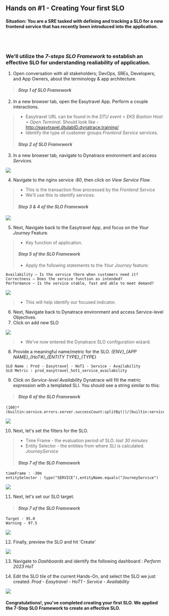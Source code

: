 ## Hands on #1 - Creating Your first SLO

#### Situation: You are a SRE tasked with defining and tracking a SLO for a new frontend service that has recently been introduced into the application.
<br/><br/>

### We'll utilize the *7-steps SLO Framework* to establish an effective SLO for understanding realiability of application.

1. Open conversation with all stakeholders; DevOps, SREs, Developers, and App Owners, about the terminology & app architecture. 
> #### *Step 1 of SLO Framework*

2. In a new browser tab, open the Easytravel App. Perform a couple interactions.
> - Easytravel URL can be found in the *DTU event > EKS Bastion Host > Open Terminal*. Should look like - http://easytravel.dtulabID.dynatrace.training/</br>
> - Identify the type of customer groups *Frontend Service* services. </br>
> #### *Step 2 of SLO Framework*

3. In a new browser tab, navigate to Dynatrace environment and access *Services*. 

![](../../assets/images/handson1_2.png)

4. Navigate to the nginx service *:80*, then click on *View Service Flow*. 
> - This is the transaction flow processed by the *Frontend Service* </br>
> - We'll use this to identify services. </br>
> #### *Step 3 & 4 of the SLO Framework*

![](../../assets/images/handson1_3.png)

5. Next, Navigate back to the Easytravel App, and focus on the *Your Journey* Feature.
> - Key function of application. </br>
> #### *Step 5 of the SLO Framework* </br>
> - Apply the following statements to the *Your Journey* feature: 

```
Availability – Is the service there when customers need it?
Correctness – Does the service function as intended?
Performance – Is the service stable, fast and able to meet demand?
```

![](../../assets/images/handson1_8.png)

> - This will help identify our focused indicator.

6. Next, Navigate back to Dynatrace environment and access Service-level Objectives.
7. Click on add new SLO

![](../../assets/images/handson1_1.png)

> - We’ve now entered the Dynatrace SLO configuration wizard.

8. Provide a meaningful name/metric for the SLO. *{ENV}\_{APP NAME}\_{HoT#}\_{ENTITY TYPE}\_{TYPE}*

```
SLO Name : Prod - Easytravel - HoT1 - Service - Availability
SLO Metric : prod_easytravel_hot1_service_availability
```

9. Click on *Service-level Availability* Dynatrace will fill the metric expression with a templated SLI. You should see a string similar to this:
> #### *Step 6 of the SLO Framework*

```
(100)*(builtin:service.errors.server.successCount:splitBy())/(builtin:service.requestCount.server:splitBy())
```

![](../../assets/images/handson1_4.png)


10. Next, let's set the filters for the SLO.
> - Time Frame - the evaluation period of SLO. *last 30 minutes* </br>
> - Entity Selector - the entities from where SLI is calculated. *JourneyService*</br>
> #### *Step 7 of the SLO Framework* </br>

```
timeFrame : -30m
entitySelector : type("SERVICE"),entityName.equals("JourneyService")
```

![](../../assets/images/handson1_5.png)

11. Next, let's set our SLO target.
> #### *Step 7 of the SLO Framework* </br>

```
Target - 95.0
Warning - 97.5
```

![](../../assets/images/handson1_6.png)

12. Finally, preview the SLO and hit 'Create'

![](../../assets/images/handson1_7.png)

13. Navigate to *Dashboards* and identify the following dashboard : *Perform 2023 HoT*

14. Edit the SLO tile of the current Hands-On, and select the SLO we just created: *Prod - Easytravel - HoT1 - Service - Availability*

![](../../assets/images/handson1_9.png)

#### Congratulations!, you've completed creating your first SLO. We applied the 7-Step SLO Framework to create an effective SLO.